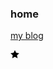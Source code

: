 ### home
[my blog][0]

[0]: https://michaelygzhang.github.io/home


![标题][1]

[1]:data:image/svg+xml;base64,PHN2ZyBoZWlnaHQ9IjE2IiB3aWR0aD0iMTQiIHhtbG5zPSJodHRwOi8vd3d3LnczLm9yZy8yMDAwL3N2ZyI+CiAgPHBhdGggZD0iTTE0IDZsLTQuOS0wLjY0TDcgMSA0LjkgNS4zNiAwIDZsMy42IDMuMjZMMi42NyAxNGw0LjMzLTIuMzMgNC4zMyAyLjMzTDEwLjQgOS4yNiAxNCA2eiIgLz4KPC9zdmc+Cg==
